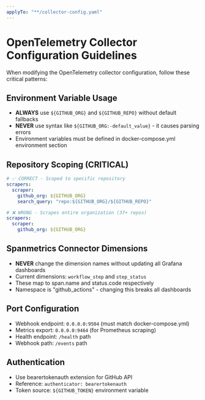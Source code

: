 ```yaml
---
applyTo: "**/collector-config.yaml"
---
```


# OpenTelemetry Collector Configuration Guidelines

When modifying the OpenTelemetry collector configuration, follow these critical patterns:

## Environment Variable Usage
- **ALWAYS** use `${GITHUB_ORG}` and `${GITHUB_REPO}` without default fallbacks
- **NEVER** use syntax like `${GITHUB_ORG:-default_value}` - it causes parsing errors
- Environment variables must be defined in docker-compose.yml environment section

## Repository Scoping (CRITICAL)
```yaml
# ✅ CORRECT - Scoped to specific repository
scrapers:
  scraper:
    github_org: ${GITHUB_ORG}
    search_query: "repo:${GITHUB_ORG}/${GITHUB_REPO}"

# ❌ WRONG - Scrapes entire organization (37+ repos)
scrapers:
  scraper:
    github_org: ${GITHUB_ORG}
```

## Spanmetrics Connector Dimensions
- **NEVER** change the dimension names without updating all Grafana dashboards
- Current dimensions: `workflow_step` and `step_status`
- These map to span.name and status.code respectively
- Namespace is "github_actions" - changing this breaks all dashboards

## Port Configuration
- Webhook endpoint: `0.0.0.0:9504` (must match docker-compose.yml)
- Metrics export: `0.0.0.0:9464` (for Prometheus scraping)
- Health endpoint: `/health` path
- Webhook path: `/events` path

## Authentication
- Use bearertokenauth extension for GitHub API
- Reference: `authenticator: bearertokenauth`
- Token source: `${GITHUB_TOKEN}` environment variable